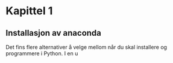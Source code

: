 # Kapittel 1

## Installasjon av anaconda

Det fins flere alternativer å velge mellom når du skal installere og programmere i Python. I en u